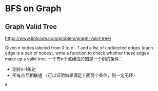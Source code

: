 # BFS on Graph
## Graph Valid Tree
https://www.lintcode.com/problem/graph-valid-tree/

Given n nodes labeled from 0 to n - 1 and a list of undirected edges (each edge is a pair of nodes), write a function to check whether these edges make up a valid tree.
一个有n个点组成的图是一个树的条件：
* 刚好n-1条边
* 所有点互相联通
（可以证明如果满足上面两个条件，则一定无环）
```java
d
```


<!--stackedit_data:
eyJoaXN0b3J5IjpbMTI1OTM1ODY5NywtMTQ1MzMyMDgwOSwxND
U3MjgxMTY5LC01MjYyOTczOTFdfQ==
-->